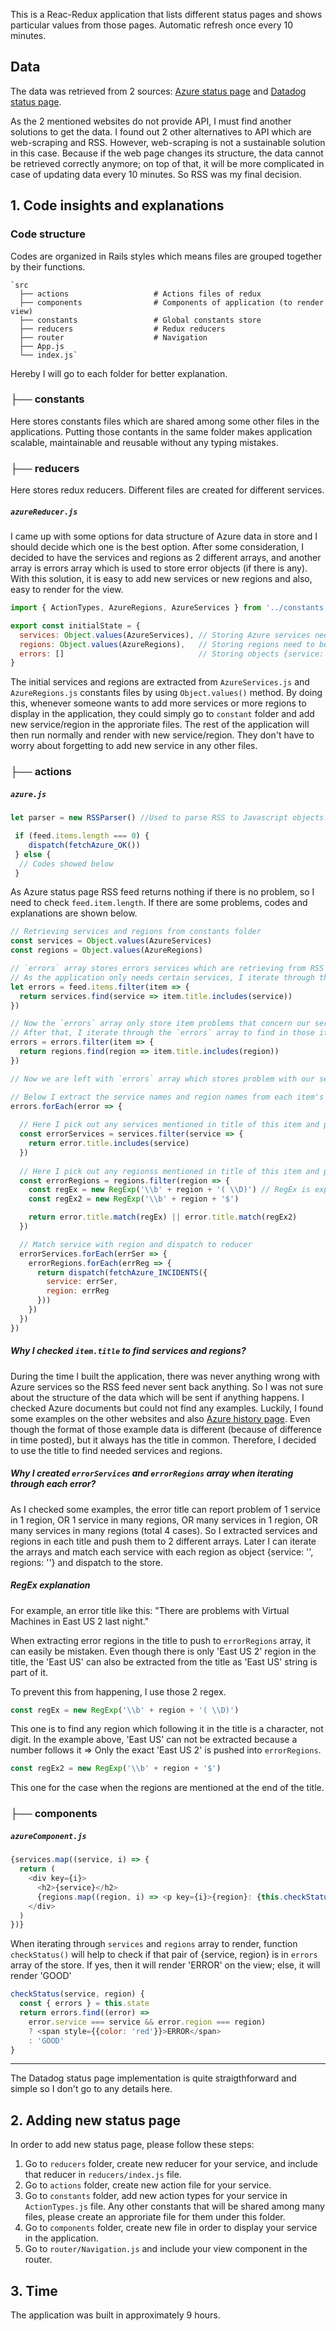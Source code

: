 This is a Reac-Redux application that lists different status pages and shows particular values from those pages. Automatic refresh once every 10 minutes.

## Data

The data was retrieved from 2 sources: [Azure status page](https://status.azure.com/en-us/status) and [Datadog status page](https://status.datadoghq.com/).

As the 2 mentioned websites do not provide API, I must find another solutions to get the data. I found out 2 other alternatives to API which are web-scraping and RSS. However, web-scraping is not a sustainable solution in this case. Because if the web page changes its structure, the data cannot be retrieved correctly anymore; on top of that, it will be more complicated in case of updating data every 10 minutes. So RSS was my final decision.

## 1. Code insights and explanations

### Code structure

Codes are organized in Rails styles which means files are grouped together by their functions. 

    `src
      ├── actions                   # Actions files of redux
      ├── components                # Components of application (to render view)
      ├── constants                 # Global constants store
      ├── reducers                  # Redux reducers
      ├── router                    # Navigation
      ├── App.js
      └── index.js`
Hereby I will go to each folder for better explanation.

### ├── constants

Here stores constants files which are shared among some other files in the applications. Putting those contants in the same folder makes application scalable, maintainable and reusable without any typing mistakes.

### ├── reducers

Here stores redux reducers. Different files are created for different services.

##### `azureReducer.js`

I came up with some options for data structure of Azure data in store and I should decide which one is the best option. After some consideration, I decided to have the services and regions as 2 different arrays, and another array is errors array which is used to store error objects (if there is any). With this solution, it is easy to add new services or new regions and also, easy to render for the view.

```javascript
import { ActionTypes, AzureRegions, AzureServices } from '../constants'

export const initialState = {
  services: Object.values(AzureServices), // Storing Azure services need to be rendered
  regions: Object.values(AzureRegions),   // Storing regions need to be rendered along with those services
  errors: []                              // Storing objects {service: '', region: ''} of error services
}
```
The initial services and regions are extracted from `AzureServices.js` and `AzureRegions.js` constants files by using `Object.values()` method. By doing this, whenever someone wants to add more services or more regions to display in the application, they could simply go to `constant` folder and add new service/region in the approriate files. The rest of the application will then run normally and render with new service/region. They don't have to worry about forgetting to add new service in any other files.

### ├── actions

##### `azure.js`

```javascript
let parser = new RSSParser() //Used to parse RSS to Javascript objects.
```
```javascript
 if (feed.items.length === 0) {
    dispatch(fetchAzure_OK())
 } else {
  // Codes showed below
 }
```
As Azure status page RSS feed returns nothing if there is no problem, so I need to check `feed.item.length`. If there are some problems, codes and explanations are shown below.

```javascript
// Retrieving services and regions from constants folder
const services = Object.values(AzureServices)
const regions = Object.values(AzureRegions)

// `errors` array stores errors services which are retrieving from RSS feed
// As the application only needs certain services, I iterate through the `feed.items` array to find any item that contains those services in the title
let errors = feed.items.filter(item => {
  return services.find(service => item.title.includes(service))
})

// Now the `errors` array only store item problems that concern our services
// After that, I iterate through the `errors` array to find in those item problems which one happened in our regions.
errors = errors.filter(item => {
  return regions.find(region => item.title.includes(region))
})

// Now we are left with `errors` array which stores problem with our services happened in our regions.

// Below I extract the service names and region names from each item's title in `errors` array
errors.forEach(error => {
  
  // Here I pick out any services mentioned in title of this item and put in `errorServices` array
  const errorServices = services.filter(service => {
    return error.title.includes(service)
  })
  
  // Here I pick out any regionss mentioned in title of this item and put in `errorRegions` array
  const errorRegions = regions.filter(region => {
    const regEx = new RegExp('\\b' + region + '( \\D)') // RegEx is explained later
    const regEx2 = new RegExp('\\b' + region + '$')

    return error.title.match(regEx) || error.title.match(regEx2)
  })

  // Match service with region and dispatch to reducer
  errorServices.forEach(errSer => {
    errorRegions.forEach(errReg => {
      return dispatch(fetchAzure_INCIDENTS({
        service: errSer,
        region: errReg
      }))
    })
  })
})
```

##### Why I checked `item.title` to find services and regions?
During the time I built the application, there was never anything wrong with Azure services so the RSS feed never sent back anything. So I was not sure about the structure of the data which will be sent if anything happens. I checked Azure documents but could not find any examples. Luckily, I found some examples on the other websites and also [Azure history page](https://status.azure.com/en-us/status/history/). Even though the format of those example data is different (because of difference in time posted), but it always has the title in common. Therefore, I decided to use the title to find needed services and regions.

##### Why I created `errorServices` and `errorRegions` array when iterating through each error?
As I checked some examples, the error title can report problem of 1 service in 1 region, OR 1 service in many regions, OR many services in 1 region, OR many services in many regions (total 4 cases). So I extracted services and regions in each title and push them to 2 different arrays. Later I can iterate the arrays and match each service with each region as object {service: '', regions: ''} and dispatch to the store.

##### RegEx explanation
For example, an error title like this: "There are problems with Virtual Machines in East US 2 last night."

When extracting error regions in the title to push to `errorRegions` array, it can easily be mistaken. Even though there is only 'East US 2' region in the title, the 'East US' can also be extracted from the title as 'East US' string is part of it.

To prevent this from happening, I use those 2 regex.

```javascript
const regEx = new RegExp('\\b' + region + '( \\D)')
```
This one is to find any region which following it in the title is a character, not digit. In the example above, 'East US' can not be extracted because a number follows it => Only the exact 'East US 2' is pushed into `errorRegions`.

```javascript
const regEx2 = new RegExp('\\b' + region + '$')
```
This one for the case when the regions are mentioned at the end of the title.

### ├── components

##### `azureComponent.js`

```javascript
{services.map((service, i) => {
  return (
    <div key={i}>
      <h2>{service}</h2>
      {regions.map((region, i) => <p key={i}>{region}: {this.checkStatus(service, region)}</p>)}
    </div>
  )
})}
```
When iterating through `services` and `regions` array to render, function `checkStatus()` will help to check if that pair of {service, region} is in `errors` array of the store. If yes, then it will render 'ERROR' on the view; else, it will render 'GOOD'

```javascript
checkStatus(service, region) {
  const { errors } = this.state
  return errors.find((error) =>
    error.service === service && error.region === region)
    ? <span style={{color: 'red'}}>ERROR</span>
    : 'GOOD'
}
```
______________
The Datadog status page implementation is quite straigthforward and simple so I don't go to any details here.

## 2. Adding new status page
In order to add new status page, please follow these steps:

1. Go to `reducers` folder, create new reducer for your service, and include that reducer in `reducers/index.js` file.
2. Go to `actions` folder, create new action file for your service. 
3. Go to `constants` folder, add new action types for your service in `ActionTypes.js` file. Any other constants that will be shared among many files, please create an approriate file for them under this folder.
4. Go to `components` folder, create new file in order to display your service in the application.
5. Go to `router/Navigation.js` and include your view component in the router.

## 3. Time
The application was built in approximately 9 hours.

